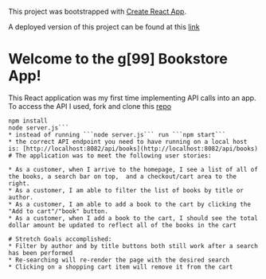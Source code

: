 This project was bootstrapped with [Create React App](https://github.com/facebook/create-react-app).

A deployed version of this project can be found at this [link](http://g99-shoppingcart.surge.sh/)
# Welcome to the g[99] Bookstore App!
This React application was my first time implementing API calls into an app.
To access the API I used, fork and clone this [repo](https://github.com/Kyle-Ski/collective-api)
```cd collective-api
npm install
node server.js```
* instead of running ```node server.js``` run ```npm start```
* the correct API endpoint you need to have running on a local host is: [http://localhost:8082/api/books](http://localhost:8082/api/books)
# The application was to meet the following user stories:

* As a customer, when I arrive to the homepage, I see a list of all of the books, a search bar on top,  and a checkout/cart area to the right.
* As a customer, I am able to filter the list of books by title or author.
* As a customer, I am able to add a book to the cart by clicking the "Add to cart"/"book" button.
* As a customer, when I add a book to the cart, I should see the total dollar amount be updated to reflect all of the books in the cart

# Stretch Goals accomplished:
* Filter by author and by title buttons both still work after a search has been performed
* Re-searching will re-render the page with the desired search
* Clicking on a shopping cart item will remove it from the cart

